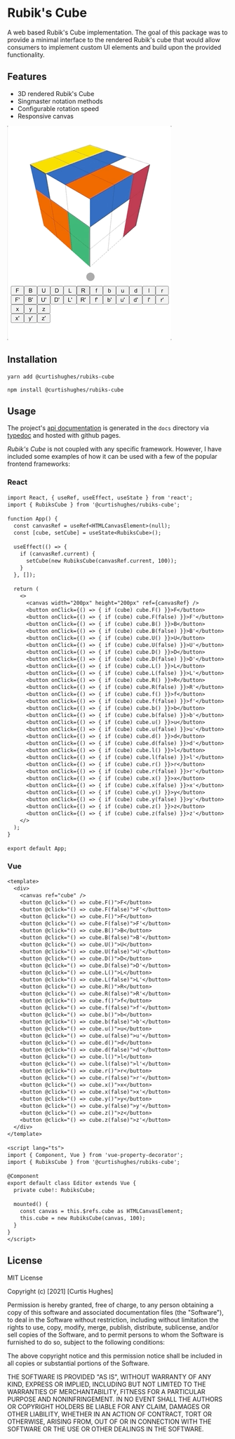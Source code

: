 # Rubik's Cube
A web based Rubik's Cube implementation. The goal of this package was to provide a minimal interface to the rendered Rubik's cube that would allow consumers to implement custom UI elements and build upon the provided functionality.

## Features
* 3D rendered Rubik's Cube
* Singmaster notation methods
* Configurable rotation speed
* Responsive canvas

![Example](assets/example.gif)

## Installation
```
yarn add @curtishughes/rubiks-cube
```

```
npm install @curtishughes/rubiks-cube
```

## Usage
The project's [api documentation](https://curtishughes.github.io/rubiks-cube/) is generated in the `docs` directory via [typedoc](https://typedoc.org/) and hosted with github pages.

*Rubik's Cube* is not coupled with any specific framework. However, I have included some examples of how it can be used with a few of the popular frontend frameworks:

### React
```tsx
import React, { useRef, useEffect, useState } from 'react';
import { RubiksCube } from '@curtishughes/rubiks-cube';

function App() {
  const canvasRef = useRef<HTMLCanvasElement>(null);
  const [cube, setCube] = useState<RubiksCube>();

  useEffect(() => {
    if (canvasRef.current) {
      setCube(new RubiksCube(canvasRef.current, 100));
    }
  }, []);

  return (
    <>
      <canvas width="200px" height="200px" ref={canvasRef} />
      <button onClick={() => { if (cube) cube.F() }}>F</button>
      <button onClick={() => { if (cube) cube.F(false) }}>F'</button>
      <button onClick={() => { if (cube) cube.B() }}>B</button>
      <button onClick={() => { if (cube) cube.B(false) }}>B'</button>
      <button onClick={() => { if (cube) cube.U() }}>U</button>
      <button onClick={() => { if (cube) cube.U(false) }}>U'</button>
      <button onClick={() => { if (cube) cube.D() }}>D</button>
      <button onClick={() => { if (cube) cube.D(false) }}>D'</button>
      <button onClick={() => { if (cube) cube.L() }}>L</button>
      <button onClick={() => { if (cube) cube.L(false) }}>L'</button>
      <button onClick={() => { if (cube) cube.R() }}>R</button>
      <button onClick={() => { if (cube) cube.R(false) }}>R'</button>
      <button onClick={() => { if (cube) cube.f() }}>f</button>
      <button onClick={() => { if (cube) cube.f(false) }}>f'</button>
      <button onClick={() => { if (cube) cube.b() }}>b</button>
      <button onClick={() => { if (cube) cube.b(false) }}>b'</button>
      <button onClick={() => { if (cube) cube.u() }}>u</button>
      <button onClick={() => { if (cube) cube.u(false) }}>u'</button>
      <button onClick={() => { if (cube) cube.d() }}>d</button>
      <button onClick={() => { if (cube) cube.d(false) }}>d'</button>
      <button onClick={() => { if (cube) cube.l() }}>l</button>
      <button onClick={() => { if (cube) cube.l(false) }}>l'</button>
      <button onClick={() => { if (cube) cube.r() }}>r</button>
      <button onClick={() => { if (cube) cube.r(false) }}>r'</button>
      <button onClick={() => { if (cube) cube.x() }}>x</button>
      <button onClick={() => { if (cube) cube.x(false) }}>x'</button>
      <button onClick={() => { if (cube) cube.y() }}>y</button>
      <button onClick={() => { if (cube) cube.y(false) }}>y'</button>
      <button onClick={() => { if (cube) cube.z() }}>z</button>
      <button onClick={() => { if (cube) cube.z(false) }}>z'</button>
    </>
  );
}

export default App;
```

### Vue
```vue
<template>
  <div>
    <canvas ref="cube" />
    <button @click="() => cube.F()">F</button>
    <button @click="() => cube.F(false)">F'</button>
    <button @click="() => cube.F()">F</button>
    <button @click="() => cube.F(false)">F'</button>
    <button @click="() => cube.B()">B</button>
    <button @click="() => cube.B(false)">B'</button>
    <button @click="() => cube.U()">U</button>
    <button @click="() => cube.U(false)">U'</button>
    <button @click="() => cube.D()">D</button>
    <button @click="() => cube.D(false)">D'</button>
    <button @click="() => cube.L()">L</button>
    <button @click="() => cube.L(false)">L'</button>
    <button @click="() => cube.R()">R</button>
    <button @click="() => cube.R(false)">R'</button>
    <button @click="() => cube.f()">f</button>
    <button @click="() => cube.f(false)">f'</button>
    <button @click="() => cube.b()">b</button>
    <button @click="() => cube.b(false)">b'</button>
    <button @click="() => cube.u()">u</button>
    <button @click="() => cube.u(false)">u'</button>
    <button @click="() => cube.d()">d</button>
    <button @click="() => cube.d(false)">d'</button>
    <button @click="() => cube.l()">l</button>
    <button @click="() => cube.l(false)">l'</button>
    <button @click="() => cube.r()">r</button>
    <button @click="() => cube.r(false)">r'</button>
    <button @click="() => cube.x()">x</button>
    <button @click="() => cube.x(false)">x'</button>
    <button @click="() => cube.y()">y</button>
    <button @click="() => cube.y(false)">y'</button>
    <button @click="() => cube.z()">z</button>
    <button @click="() => cube.z(false)">z'</button>
  </div>
</template>

<script lang="ts">
import { Component, Vue } from 'vue-property-decorator';
import { RubiksCube } from '@curtishughes/rubiks-cube';

@Component
export default class Editor extends Vue {
  private cube!: RubiksCube;

  mounted() {
    const canvas = this.$refs.cube as HTMLCanvasElement;
    this.cube = new RubiksCube(canvas, 100);
  }
}
</script>
```

## License
MIT License

Copyright (c) [2021] [Curtis Hughes]

Permission is hereby granted, free of charge, to any person obtaining a copy
of this software and associated documentation files (the "Software"), to deal
in the Software without restriction, including without limitation the rights
to use, copy, modify, merge, publish, distribute, sublicense, and/or sell
copies of the Software, and to permit persons to whom the Software is
furnished to do so, subject to the following conditions:

The above copyright notice and this permission notice shall be included in all
copies or substantial portions of the Software.

THE SOFTWARE IS PROVIDED "AS IS", WITHOUT WARRANTY OF ANY KIND, EXPRESS OR
IMPLIED, INCLUDING BUT NOT LIMITED TO THE WARRANTIES OF MERCHANTABILITY,
FITNESS FOR A PARTICULAR PURPOSE AND NONINFRINGEMENT. IN NO EVENT SHALL THE
AUTHORS OR COPYRIGHT HOLDERS BE LIABLE FOR ANY CLAIM, DAMAGES OR OTHER
LIABILITY, WHETHER IN AN ACTION OF CONTRACT, TORT OR OTHERWISE, ARISING FROM,
OUT OF OR IN CONNECTION WITH THE SOFTWARE OR THE USE OR OTHER DEALINGS IN THE
SOFTWARE.
